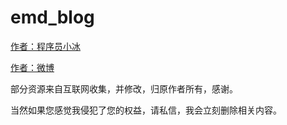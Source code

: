 # emd_blog


[作者：程序员小冰](https://gitee.com/mcxiaobing)

[作者：微博](http://weibo.com/mcxiaobing )

部分资源来自互联网收集，并修改，归原作者所有，感谢。

当然如果您感觉我侵犯了您的权益，请私信，我会立刻删除相关内容。
